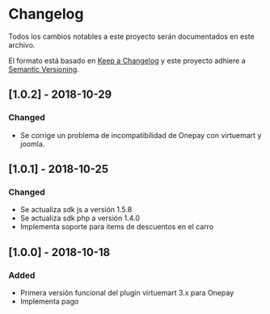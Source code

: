 # Changelog
Todos los cambios notables a este proyecto serán documentados en este archivo.

El formato está basado en [Keep a Changelog](http://keepachangelog.com/en/1.0.0/)
y este proyecto adhiere a [Semantic Versioning](http://semver.org/spec/v2.0.0.html).

## [1.0.2] - 2018-10-29
### Changed
- Se corrige un problema de incompatibilidad de Onepay con virtuemart y joomla.

## [1.0.1] - 2018-10-25
### Changed
- Se actualiza sdk js a versión 1.5.8
- Se actualiza sdk php a versión 1.4.0
- Implementa soporte para items de descuentos en el carro

## [1.0.0] - 2018-10-18
### Added
- Primera versión funcional del plugin virtuemart 3.x para Onepay
- Implementa pago
